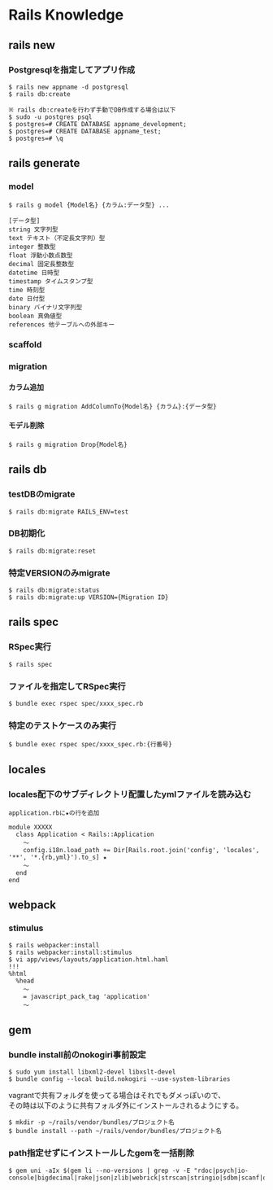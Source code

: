 # Rails Knowledge

## rails new

### Postgresqlを指定してアプリ作成
```
$ rails new appname -d postgresql
$ rails db:create

※ rails db:createを行わず手動でDB作成する場合は以下
$ sudo -u postgres psql
$ postgres=# CREATE DATABASE appname_development;
$ postgres=# CREATE DATABASE appname_test;
$ postgres=# \q
```

## rails generate

### model
```
$ rails g model {Model名} {カラム:データ型} ...

[データ型]
string 文字列型
text テキスト（不定長文字列）型
integer 整数型
float 浮動小数点数型
decimal 固定長整数型
datetime 日時型
timestamp タイムスタンプ型
time 時刻型
date 日付型
binary バイナリ文字列型
boolean 真偽値型
references 他テーブルへの外部キー
```

### scaffold

### migration

#### カラム追加
```
$ rails g migration AddColumnTo{Model名} {カラム}:{データ型} 
```

#### モデル削除
```
$ rails g migration Drop{Model名}
```

## rails db

### testDBのmigrate
```
$ rails db:migrate RAILS_ENV=test
```

### DB初期化
```
$ rails db:migrate:reset
```

### 特定VERSIONのみmigrate
```
$ rails db:migrate:status
$ rails db:migrate:up VERSION={Migration ID}
```

## rails spec

### RSpec実行
```
$ rails spec
```

### ファイルを指定してRSpec実行
```
$ bundle exec rspec spec/xxxx_spec.rb
```

### 特定のテストケースのみ実行
```
$ bundle exec rspec spec/xxxx_spec.rb:{行番号}
```

## locales

### locales配下のサブディレクトリ配置したymlファイルを読み込む
```
application.rbに★の行を追加

module XXXXX
  class Application < Rails::Application
    ～
    config.i18n.load_path += Dir[Rails.root.join('config', 'locales', '**', '*.{rb,yml}').to_s] ★
    ～
  end
end
```

## webpack

### stimulus
```
$ rails webpacker:install
$ rails webpacker:install:stimulus
$ vi app/views/layouts/application.html.haml
!!!
%html
  %head
    ～
    = javascript_pack_tag 'application'
    ～
```

## gem

### bundle install前のnokogiri事前設定
```
$ sudo yum install libxml2-devel libxslt-devel
$ bundle config --local build.nokogiri --use-system-libraries
```
vagrantで共有フォルダを使ってる場合はそれでもダメっぽいので、  
その時は以下のように共有フォルダ外にインストールされるようにする。
```
$ mkdir -p ~/rails/vendor/bundles/プロジェクト名
$ bundle install --path ~/rails/vendor/bundles/プロジェクト名
```

### path指定せずにインストールしたgemを一括削除
```
$ gem uni -aIx $(gem li --no-versions | grep -v -E "rdoc|psych|io-console|bigdecimal|rake|json|zlib|webrick|strscan|stringio|sdbm|scanf|openssl|ipaddr|fileutils|fiddle|fcntl|etc|date|csv|cmath")
```
